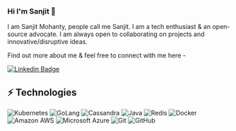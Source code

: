 ### Hi I'm Sanjit 👋

I am Sanjit Mohanty, people call me Sanjit. I am a tech enthusiast & an open-source advocate. I am always open to collaborating on projects and innovative/disruptive ideas. 

Find out more about me & feel free to connect with me here -

[![Linkedin Badge](https://img.shields.io/badge/-sanjitmohanty-blue?style=flat-square&logo=Linkedin&logoColor=white&link=https://www.linkedin.com/in/sanjit-mohanty/)](https://www.linkedin.com/in/sanjit-mohanty/)

## ⚡ Technologies

![Kubernetes](https://img.shields.io/badge/kubernetes-green?style=flat-square&logo=kubernetes)
![GoLang](https://img.shields.io/badge/golang-brightgreen?style=flat-square&logo=golang)
![Cassandra](https://img.shields.io/badge/cassandra-yellow?style=flat-square&logo=cassandra)
![Java](https://img.shields.io/badge/-java-E34A86?style=flat-square&logo=java)
![Redis](https://img.shields.io/badge/-Redis-black?style=flat-square&logo=Redis)
![Docker](https://img.shields.io/badge/-Docker-black?style=flat-square&logo=docker)
![Amazon AWS](https://img.shields.io/badge/Amazon%20AWS-232F3E?style=flat-square&logo=amazon-aws)
![Microsoft Azure](https://img.shields.io/badge/Microsoft%20Azure-232F7E?style=flat-square&logo=microsoft-azure)
![Git](https://img.shields.io/badge/-Git-black?style=flat-square&logo=git)
![GitHub](https://img.shields.io/badge/-GitHub-181717?style=flat-square&logo=github)
